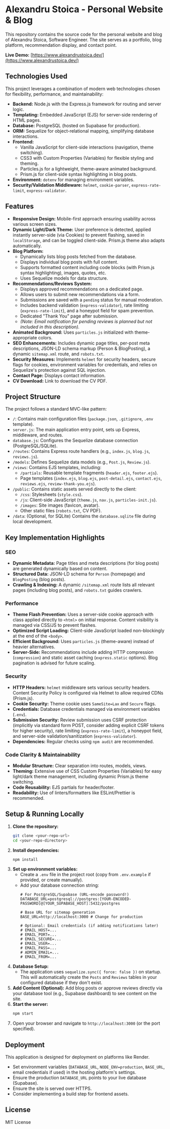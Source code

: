 # Alexandru Stoica - Personal Website & Blog

This repository contains the source code for the personal website and blog of Alexandru Stoica, Software Engineer. The site serves as a portfolio, blog platform, recommendation display, and contact point.

**Live Demo:** [https://www.alexandrustoica.dev/](https://www.alexandrustoica.dev/)

## Technologies Used

This project leverages a combination of modern web technologies chosen for flexibility, performance, and maintainability:

* **Backend:** Node.js with the Express.js framework for routing and server logic.
* **Templating:** Embedded JavaScript (EJS) for server-side rendering of HTML pages.
* **Database:** PostgreSQL (hosted on Supabase for production).
* **ORM:** Sequelize for object-relational mapping, simplifying database interactions.
* **Frontend:**
    * Vanilla JavaScript for client-side interactions (navigation, theme switching).
    * CSS3 with Custom Properties (Variables) for flexible styling and theming.
    * Particles.js for a lightweight, theme-aware animated background.
    * Prism.js for client-side syntax highlighting in blog posts.
* **Environment:** `dotenv` for managing environment variables.
* **Security/Validation Middleware:** `helmet`, `cookie-parser`, `express-rate-limit`, `express-validator`.

## Features

* **Responsive Design:** Mobile-first approach ensuring usability across various screen sizes.
* **Dynamic Light/Dark Theme:** User preference is detected, applied instantly server-side (via Cookies) to prevent flashing, saved in `localStorage`, and can be toggled client-side. Prism.js theme also adapts automatically.
* **Blog Platform:**
    * Dynamically lists blog posts fetched from the database.
    * Displays individual blog posts with full content.
    * Supports formatted content including code blocks (with Prism.js syntax highlighting), images, quotes, etc.
    * Uses Sequelize models for data structure.
* **Recommendations/Reviews System:**
    * Displays approved recommendations on a dedicated page.
    * Allows users to submit new recommendations via a form.
    * Submissions are saved with a `pending` status for manual moderation.
    * Includes backend validation (`express-validator`), rate limiting (`express-rate-limit`), and a honeypot field for spam prevention.
    * Dedicated "Thank You" page after submission.
    * *(Note: Email notification for pending reviews is planned but not included in this description).*
* **Animated Background:** Uses `particles.js` initialized with theme-appropriate colors.
* **SEO Enhancements:** Includes dynamic page titles, per-post meta descriptions, JSON-LD schema markup (Person & BlogPosting), a dynamic `sitemap.xml` route, and `robots.txt`.
* **Security Measures:** Implements `helmet` for security headers, secure flags for cookies, environment variables for credentials, and relies on Sequelize's protection against SQL injection.
* **Contact Page:** Displays contact information.
* **CV Download:** Link to download the CV PDF.

## Project Structure

The project follows a standard MVC-like pattern:

* `/`: Contains main configuration files (`package.json`, `.gitignore`, `.env` template).
* `server.js`: The main application entry point, sets up Express, middleware, and routes.
* `database.js`: Configures the Sequelize database connection (PostgreSQL/SQLite).
* `/routes`: Contains Express route handlers (e.g., `index.js`, `blog.js`, `reviews.js`).
* `/models`: Defines Sequelize data models (e.g., `Post.js`, `Review.js`).
* `/views`: Contains EJS templates, including:
    * `/partials`: Reusable template fragments (`header.ejs`, `footer.ejs`).
    * Page templates (`index.ejs`, `blog.ejs`, `post-detail.ejs`, `contact.ejs`, `reviews.ejs`, `review-thank-you.ejs`).
* `/public`: Contains static assets served directly to the client:
    * `/css`: Stylesheets (`style.css`).
    * `/js`: Client-side JavaScript (`theme.js`, `nav.js`, `particles-init.js`).
    * `/images`: Site images (favicon, avatar).
    * Other static files (`robots.txt`, CV PDF).
* `/data`: (Optional, for SQLite) Contains the `database.sqlite` file during local development.

## Key Implementation Highlights

### SEO

* **Dynamic Metadata:** Page titles and meta descriptions (for blog posts) are generated dynamically based on content.
* **Structured Data:** JSON-LD schema for `Person` (homepage) and `BlogPosting` (blog posts).
* **Crawling & Indexing:** A dynamic `/sitemap.xml` route lists all relevant pages (including blog posts), and `robots.txt` guides crawlers.

### Performance

* **Theme Flash Prevention:** Uses a server-side cookie approach with class applied directly to `<html>` on initial response. Content visibility is managed via CSS/JS to prevent flashes.
* **Optimized Script Loading:** Client-side JavaScript loaded non-blockingly at the end of the `<body>`.
* **Efficient Background:** Uses `particles.js` (theme-aware) instead of heavier alternatives.
* **Server-Side:** Recommendations include adding HTTP compression (`compression`) and static asset caching (`express.static` options). Blog pagination is advised for future scaling.

### Security

* **HTTP Headers:** `helmet` middleware sets various security headers. Content Security Policy is configured via Helmet to allow required CDNs (Prism.js).
* **Cookie Security:** Theme cookie uses `SameSite=Lax` and `Secure` flags.
* **Credentials:** Database credentials managed via environment variables (`.env`).
* **Submission Security:** Review submission uses CSRF protection (implicitly via standard form POST, consider adding explicit CSRF tokens for higher security), rate limiting (`express-rate-limit`), a honeypot field, and server-side validation/sanitization (`express-validator`).
* **Dependencies:** Regular checks using `npm audit` are recommended.

### Code Clarity & Maintainability

* **Modular Structure:** Clear separation into routes, models, views.
* **Theming:** Extensive use of CSS Custom Properties (Variables) for easy light/dark theme management, including dynamic Prism.js theme switching.
* **Code Reusability:** EJS partials for header/footer.
* **Readability:** Use of linters/formatters like ESLint/Prettier is recommended.

## Setup & Running Locally

1.  **Clone the repository:**
    ```bash
    git clone <your-repo-url>
    cd <your-repo-directory>
    ```
2.  **Install dependencies:**
    ```bash
    npm install
    ```
3.  **Set up environment variables:**
    * Create a `.env` file in the project root (copy from `.env.example` if provided, or create manually).
    * Add your database connection string:
        ```dotenv
        # For PostgreSQL/Supabase (URL-encode password!)
        DATABASE_URL=postgresql://postgres:[YOUR-ENCODED-PASSWORD]@[YOUR_SUPABASE_HOST]:5432/postgres

        # Base URL for sitemap generation
        BASE_URL=http://localhost:3000 # Change for production

        # Optional: Email credentials (if adding notifications later)
        # EMAIL_HOST=...
        # EMAIL_PORT=...
        # EMAIL_SECURE=...
        # EMAIL_USER=...
        # EMAIL_PASS=...
        # ADMIN_EMAIL=...
        # EMAIL_FROM=...
        ```
4.  **Database Setup:**
    * The application uses `sequelize.sync({ force: false })` on startup. This will automatically create the `Posts` and `Reviews` tables in your configured database if they don't exist.
5.  **Add Content (Optional):** Add blog posts or approve reviews directly via your database tool (e.g., Supabase dashboard) to see content on the site.
6.  **Start the server:**
    ```bash
    npm start
    ```
7.  Open your browser and navigate to `http://localhost:3000` (or the port specified).

## Deployment

This application is designed for deployment on platforms like Render.

* Set environment variables (`DATABASE_URL`, `NODE_ENV=production`, `BASE_URL`, email credentials if used) in the hosting platform's settings.
* Ensure the production `DATABASE_URL` points to your live database (Supabase).
* Ensure the site is served over HTTPS.
* Consider implementing a build step for frontend assets.

## License

MIT License